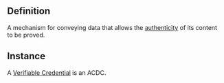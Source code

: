 ## Definition
A mechanism for conveying data that allows the [authenticity](term_authenticity) of its content to be proved.

## Instance
A [Verifiable Credential](https://w3.org/TR/vc-data-model/) is an ACDC.

